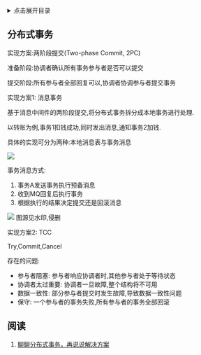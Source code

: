 <details>
<summary>点击展开目录</summary>
<!-- TOC -->

- [分布式事务](#分布式事务)
- [阅读](#阅读)

<!-- /TOC -->
</details>


## 分布式事务

实现方案:两阶段提交(Two-phase Commit, 2PC)

准备阶段:协调者确认所有事务参与者是否可以提交

提交阶段:所有参与者全部回复可以,协调者协调参与者提交事务

实现方案1: 消息事务

基于消息中间件的两阶段提交,将分布式事务拆分成本地事务进行处理.

以转账为例,事务1扣钱成功,同时发出消息,通知事务2加钱.

具体的实现可分为两种:本地消息表与事务消息

![](https://gitee.com/LuVx/img/raw/master/xa_mq.png)

事务消息方式:
1. 事务A发送事务执行预备消息
2. 收到MQ回复后执行事务
3. 根据执行的结果决定提交还是回滚消息

![](https://gitee.com/LuVx/img/raw/master/xa_mq1.png)
图源见水印,侵删

实现方案2: TCC

Try,Commit,Cancel



存在的问题:

* 参与者阻塞: 参与者响应协调者时,其他参与者处于等待状态
* 协调者太过重要: 协调者一旦故障,整个结构将不可用
* 数据一致性: 部分参与者提交时发生故障,导致数据一致性问题
* 保守: 一个参与者的事务失败,所有参与者的事务全部回滚

## 阅读

1. [聊聊分布式事务，再说说解决方案](https://www.cnblogs.com/savorboard/p/distributed-system-transaction-consistency.html)
